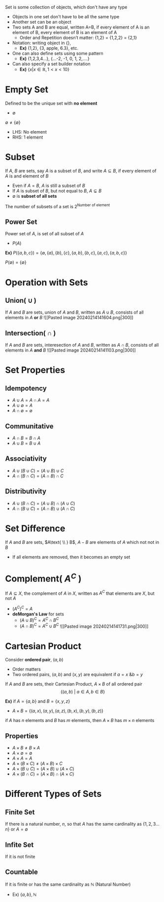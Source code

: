 Set is some collection of objects, which don't have any type 
- Objects in one set don't have to be all the same type
- Another set can be an object
- Two sets A and B are equal, written A=B, if every element of A is an element of B, every element of B is an element of A 
	- Order and Repetition doesn’t matter: {1,2} = {1,2,2} = {2,1} 
- Notation: writing object in {}, 
	- **Ex)** {1,2}, {3, apple, 6.3}, etc. 
- One can also define sets using some pattern
	- **Ex)** {1,2,3,4…}, {…-2, -1, 0, 1, 2,….} 
- Can also specify a set builder notation 
	- **Ex)** $\{x|x\in\mathbb{R}, 1<x<10\}$

# Empty Set
Defined to be the unique set with **no element**
- $\emptyset$

$\emptyset\neq\{\emptyset\}$
- LHS: No element
- RHS: 1 element

# Subset
If $A$, $B$ are sets, say $A$ is a subset of $B$, and write $A \subseteq B$, if every element of $A$ is and element of $B$
- Even if $A=B$, $A$ is still a subset of $B$
- If $A$ is subset of $B$, but not equal to $B$, $A\subsetneq B$
- $\emptyset$ is **subset of all sets**

The number of subsets of a set is $2^{\text{Number of element}}$

## Power Set
Power set of $A$, is set of all subset of $A$
- $P(A)$

**Ex)**
$P(\{a,b,c\})=  \{\emptyset, \{a\}, \{b\}, \{c\},\{a,b\}, \{b,c\}, \{a,c\}, \{a,b,c\}\}$

$P(\emptyset) = \{\emptyset\}$

# Operation with Sets
## Union( $\cup$ )
If $A$ and $B$ are sets, union of $A$ and $B$, written as $A\cup B$, consists of all elements in $A$ **or** $B$
![[Pasted image 20240214141604.png|300]]

## Intersection( $\cap$ )
If $A$ and $B$ are sets, interesection of $A$ and $B$, written as $A\cap B$, consists of all elements in $A$ **and** $B$
![[Pasted image 20240214141103.png|300]]

# Set Properties
## Idempotency
- $A\cup A = A\cap A = A$
- $A\cup\emptyset = A$
- $A\cap\emptyset = \emptyset$

## Communitative
- $A\cap B = B\cap A$
- $A\cup B = B\cup A$

## Associativity
- $A\cup(B\cup C)=(A\cup B)\cup C$
- $A\cap(B\cap C)=(A\cap B)\cap C$

## Distributivity
- $A\cup(B\cap C)=(A\cup B)\cap (A\cup C)$
- $A\cap(B\cup C)=(A\cap B)\cup (A\cap C)$

# Set Difference
If $A$ and $B$ are sets, $A\text{ \\ } B$, $A-B$ are elements of $A$ which not not in $B$
- If all elements are removed, then it becomes an empty set

# Complement( $A^{C}$ )
If $A\subseteq X$, the complement of $A$ in $X$, written as $A^{C}$ that elements are $X$, but not $A$
- $(A^{C})^{C} = A$
- **deMorgan's Law** for sets
	- $(A\cup B)^{C} = A^{C}\cap B^{C}$
	- $(A\cap B)^{C} = A^{C}\cup B^{C}$
![[Pasted image 20240214141731.png|300]]

# Cartesian Product
Consider **ordered pair**, $(a,b)$
- Order matters
- Two ordered pairs, $(a,b)$ and $(x,y)$ are equivalent if $a=x\text{ \& }b=y$

If $A$ and $B$ are sets, their Cartesian Product, $A\times B$ of all ordered pair
$$\{(a,b)\text{ | }a\in A, b\in B\}$$

**Ex)** if $A=\{a,b\}$ and $B=\{x,y,z\}$
- $A\times B=\{(a,x), (a,y), (a,z), (b,x), (b,y), (b,z)\}$

if $A$ has $n$ elements and $B$ has $m$ elements, then $A\times B$ has $m\times n$ elements

## Properties
- $A\times B\neq B\times A$
- $A\times\emptyset = \emptyset$
- $A\times A =A$
- $A\times(B\times C)\neq (A\times B)\times C$
- $A\times(B\cup C) = (A\times B)\cup(A\times C)$
- $A\times(B\cap C) = (A\times B)\cap(A\times C)$

# Different Types of Sets
## Finite Set
If there is a natural number, $n$, so that $A$ has the same cardinality as $\{1,2,3\dots n\}$ or $A=\emptyset$

## Infite Set
If it is not finite

## Countable
If it is finite or has the same cardinality as $\mathbb{N}$ (Natural Number)
- Ex) $\{a,b\},\mathbb{N}$